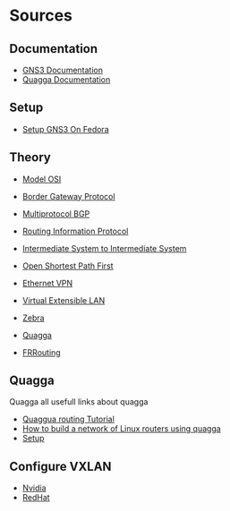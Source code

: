 # Sources


## Documentation
 - [GNS3 Documentation](https://docs.gns3.com/docs/)
 - [Quagga Documentation ](https://www.nongnu.org/quagga/docs/docs-multi/index.html)

## Setup
 - [Setup GNS3 On Fedora](https://computingforgeeks.com/how-to-install-gns3-on-fedora-linux/)

## Theory
 - [Model OSI](https://en.wikipedia.org/wiki/OSI_model)

 - [Border Gateway Protocol](https://en.wikipedia.org/wiki/Border_Gateway_Protocol)
 - [Multiprotocol BGP](https://en.wikipedia.org/wiki/Multiprotocol_BGP)
 - [Routing Information Protocol](https://en.wikipedia.org/wiki/Routing_Information_Protocol)
 - [Intermediate System to Intermediate System](https://en.wikipedia.org/wiki/IS-IS)
 - [Open Shortest Path First](https://en.wikipedia.org/wiki/Open_Shortest_Path_First)

 - [Ethernet VPN](https://en.wikipedia.org/wiki/Ethernet_VPN)
 - [Virtual Extensible LAN](https://en.wikipedia.org/wiki/Virtual_Extensible_LAN)

 - [Zebra](https://en.wikipedia.org/wiki/Zebra_(routing_software))
 - [Quagga](https://en.wikipedia.org/wiki/Quagga_(software))
 - [FRRouting](https://en.wikipedia.org/wiki/FRRouting)


## Quagga
Quagga all usefull links about quagga
 - [Quaggua routing Tutorial](https://www.linux.com/topic/networking/dynamic-linux-routing-quagga/)
 - [How to build a network of Linux routers using quagga](https://www.brianlinkletter.com/2016/06/how-to-build-a-network-of-linux-routers-using-quagga/)
 - [Setup](https://openmaniak.com/fr/quagga_case4.php)

## Configure VXLAN
 - [Nvidia](https://enterprise-support.nvidia.com/s/article/howto-configure-vxlan-for-connectx-3-pro--linux-bridge-x)
 - [RedHat](https://vincent.bernat.ch/en/blog/2017-vxlan-linux)
